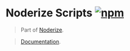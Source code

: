 # Noderize Scripts [![npm](https://img.shields.io/npm/v/noderize-scripts.svg)](https://www.npmjs.com/package/noderize-scripts)

> Part of [Noderize](https://github.com/Cretezy/Noderize).

> [Documentation](https://noderize.js.org).
